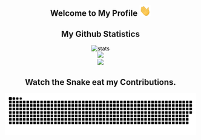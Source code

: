 <h2 align="center">Welcome to My Profile <img src="https://raw.githubusercontent.com/boidushya/Boidushya/main/wave.gif" width="30px"></h2>
<h2 align="center">My Github Statistics</h2>
<div align="center">
<img alt ="stats" src="https://github-readme-stats.vercel.app/api?username=meesam4687&show_icons=true&locale=en&theme=react&icon_color=00ffff&text_color=61dafb&title_color=00ffff">
  <br>
  <img src="https://github-readme-streak-stats.herokuapp.com/?user=meesam4687&theme=react">
  <br>
  <img src='https://github-readme-stats.vercel.app/api/top-langs?username=meesam4687&hide=css&layout=compact&theme=react'>
</div>
<h2 align="center"> Watch the Snake eat my Contributions.</h2>
<div align="center">
<img alt="snake eating my contribution" src="https://github.com/meesam4687/meesam4687/blob/output/github-contribution-grid-snake.svg">
</div>

